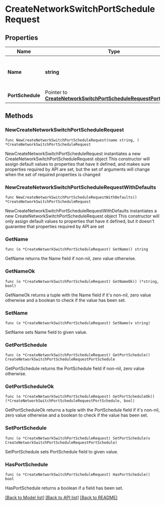 # CreateNetworkSwitchPortScheduleRequest

## Properties

Name | Type | Description | Notes
------------ | ------------- | ------------- | -------------
**Name** | **string** | The name for your port schedule. Required | 
**PortSchedule** | Pointer to [**CreateNetworkSwitchPortScheduleRequestPortSchedule**](CreateNetworkSwitchPortScheduleRequestPortSchedule.md) |  | [optional] 

## Methods

### NewCreateNetworkSwitchPortScheduleRequest

`func NewCreateNetworkSwitchPortScheduleRequest(name string, ) *CreateNetworkSwitchPortScheduleRequest`

NewCreateNetworkSwitchPortScheduleRequest instantiates a new CreateNetworkSwitchPortScheduleRequest object
This constructor will assign default values to properties that have it defined,
and makes sure properties required by API are set, but the set of arguments
will change when the set of required properties is changed

### NewCreateNetworkSwitchPortScheduleRequestWithDefaults

`func NewCreateNetworkSwitchPortScheduleRequestWithDefaults() *CreateNetworkSwitchPortScheduleRequest`

NewCreateNetworkSwitchPortScheduleRequestWithDefaults instantiates a new CreateNetworkSwitchPortScheduleRequest object
This constructor will only assign default values to properties that have it defined,
but it doesn't guarantee that properties required by API are set

### GetName

`func (o *CreateNetworkSwitchPortScheduleRequest) GetName() string`

GetName returns the Name field if non-nil, zero value otherwise.

### GetNameOk

`func (o *CreateNetworkSwitchPortScheduleRequest) GetNameOk() (*string, bool)`

GetNameOk returns a tuple with the Name field if it's non-nil, zero value otherwise
and a boolean to check if the value has been set.

### SetName

`func (o *CreateNetworkSwitchPortScheduleRequest) SetName(v string)`

SetName sets Name field to given value.


### GetPortSchedule

`func (o *CreateNetworkSwitchPortScheduleRequest) GetPortSchedule() CreateNetworkSwitchPortScheduleRequestPortSchedule`

GetPortSchedule returns the PortSchedule field if non-nil, zero value otherwise.

### GetPortScheduleOk

`func (o *CreateNetworkSwitchPortScheduleRequest) GetPortScheduleOk() (*CreateNetworkSwitchPortScheduleRequestPortSchedule, bool)`

GetPortScheduleOk returns a tuple with the PortSchedule field if it's non-nil, zero value otherwise
and a boolean to check if the value has been set.

### SetPortSchedule

`func (o *CreateNetworkSwitchPortScheduleRequest) SetPortSchedule(v CreateNetworkSwitchPortScheduleRequestPortSchedule)`

SetPortSchedule sets PortSchedule field to given value.

### HasPortSchedule

`func (o *CreateNetworkSwitchPortScheduleRequest) HasPortSchedule() bool`

HasPortSchedule returns a boolean if a field has been set.


[[Back to Model list]](../README.md#documentation-for-models) [[Back to API list]](../README.md#documentation-for-api-endpoints) [[Back to README]](../README.md)


